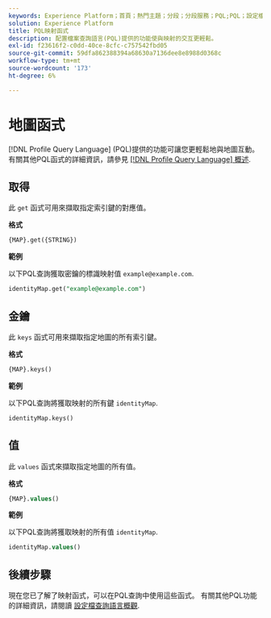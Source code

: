 ```yaml
---
keywords: Experience Platform；首頁；熱門主題；分段；分段服務；PQL;PQL；設定檔查詢語言；映射函式；映射；
solution: Experience Platform
title: PQL映射函式
description: 配置檔案查詢語言(PQL)提供的功能使與映射的交互更輕鬆。
exl-id: f23616f2-c0dd-40ce-8cfc-c757542fbd05
source-git-commit: 59dfa862388394a68630a7136dee8e8988d0368c
workflow-type: tm+mt
source-wordcount: '173'
ht-degree: 6%

---
```


# 地圖函式

[!DNL Profile Query Language] (PQL)提供的功能可讓您更輕鬆地與地圖互動。 有關其他PQL函式的詳細資訊，請參見 [[!DNL Profile Query Language] 概述](./overview.md).

## 取得

此 `get` 函式可用來擷取指定索引鍵的對應值。

**格式**

```sql
{MAP}.get({STRING})
```

**範例**

以下PQL查詢獲取密鑰的標識映射值 `example@example.com`.

```sql
identityMap.get("example@example.com")
```

## 金鑰

此 `keys` 函式可用來擷取指定地圖的所有索引鍵。

**格式**

```sql
{MAP}.keys()
```

**範例**

以下PQL查詢將獲取映射的所有鍵 `identityMap`.

```sql
identityMap.keys()
```

## 值

此 `values` 函式來擷取指定地圖的所有值。

**格式**

```sql
{MAP}.values()
```

**範例**

以下PQL查詢將獲取映射的所有值 `identityMap`.

```sql
identityMap.values()
```

## 後續步驟

現在您已了解了映射函式，可以在PQL查詢中使用這些函式。 有關其他PQL功能的詳細資訊，請閱讀 [設定檔查詢語言概觀](./overview.md).
